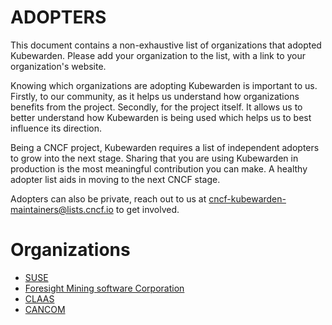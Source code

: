 # ADOPTERS

This document contains a non-exhaustive list of organizations that adopted
Kubewarden. Please add your organization to the list, with a link to your
organization's website.

Knowing which organizations are adopting Kubewarden is important to us.
Firstly, to our community, as it helps us understand how organizations
benefits from the project.
Secondly, for the project itself. It allows us to better understand how
Kubewarden is being used which helps us to best influence its direction.

Being a CNCF project, Kubewarden requires a list of independent adopters to
grow into the next stage. Sharing that you are using Kubewarden in production
is the most meaningful contribution you can make. A healthy adopter list aids
in moving to the next CNCF stage.

Adopters can also be private, reach out to us at
cncf-kubewarden-maintainers@lists.cncf.io to get involved. 

# Organizations

- [SUSE](http://www.suse.com/)
- [Foresight Mining software Corporation](https://www.foresightmining.com/)
- [CLAAS](https://www.claas.com/)
- [CANCOM](https://www.cancom.de/)

